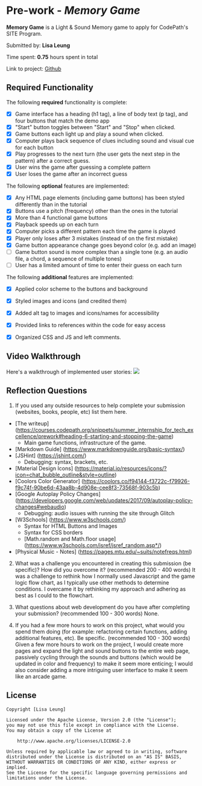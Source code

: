 # Pre-work - *Memory Game*

**Memory Game** is a Light & Sound Memory game to apply for CodePath's SITE Program. 

Submitted by: **Lisa Leung**

Time spent: **0.75** hours spent in total

Link to project: [Github](github.com/clleung/site-prework)

## Required Functionality

The following **required** functionality is complete:

* [x] Game interface has a heading (h1 tag), a line of body text (p tag), and four buttons that match the demo app
* [x] "Start" button toggles between "Start" and "Stop" when clicked. 
* [x] Game buttons each light up and play a sound when clicked. 
* [x] Computer plays back sequence of clues including sound and visual cue for each button
* [x] Play progresses to the next turn (the user gets the next step in the pattern) after a correct guess. 
* [x] User wins the game after guessing a complete pattern
* [x] User loses the game after an incorrect guess

The following **optional** features are implemented:

* [x] Any HTML page elements (including game buttons) has been styled differently than in the tutorial
* [x] Buttons use a pitch (frequency) other than the ones in the tutorial
* [x] More than 4 functional game buttons
* [x] Playback speeds up on each turn
* [x] Computer picks a different pattern each time the game is played
* [x] Player only loses after 3 mistakes (instead of on the first mistake)
* [x] Game button appearance change goes beyond color (e.g. add an image)
* [ ] Game button sound is more complex than a single tone (e.g. an audio file, a chord, a sequence of multiple tones)
* [ ] User has a limited amount of time to enter their guess on each turn

The following **additional** features are implemented:

* [x] Applied color scheme to the buttons and background
* [x] Styled images and icons (and credited them)
* [x] Added alt tag to images and icons/names for accessibility 
* [x] Provided links to references within the code for easy access
* [x] Organized CSS and JS and left comments. 


## Video Walkthrough

Here's a walkthrough of implemented user stories:
![](your-link-here)


## Reflection Questions
1. If you used any outside resources to help complete your submission (websites, books, people, etc) list them here. 
  * [The writeup] (https://courses.codepath.org/snippets/summer_internship_for_tech_excellence/prework#heading-6-starting-and-stopping-the-game)
    * Main game functions, infrastructure of the game.
  * [Markdown Guide] (https://www.markdownguide.org/basic-syntax/)
  * [JSHint] (https://jshint.com/) 
    * Debugging: syntax, brackets, etc.
  * [Material Design Icons] (https://material.io/resources/icons/?icon=chat_bubble_outline&style=outline)
  * [Coolors Color Generator] (https://coolors.co/f94144-f3722c-f79926-f9c74f-90be6d-43aa8b-4d908e-cee8f3-73568f-903c5b)
  * [Google Autoplay Policy Changes] (https://developers.google.com/web/updates/2017/09/autoplay-policy-changes#webaudio)
    * Debugging: audio issues with running the site through Glitch
  * [W3Schools] (https://www.w3schools.com/)
    * Syntax for HTML Buttons and Images
    * Syntax for CSS borders
    * [Math.random and Math.floor usage] (https://www.w3schools.com/jsref/jsref_random.asp*/)
  * [Physical Music - Notes] (https://pages.mtu.edu/~suits/notefreqs.html)
  
2. What was a challenge you encountered in creating this submission (be specific)? How did you overcome it? (recommended 200 - 400 words) 
It was a challenge to rethink how I normally used Javascript and the game logic flow chart, as I typically use other methods to determine conditions. I overcame it by rethinking my approach and adhering as best as I could to the flowchart. 

3. What questions about web development do you have after completing your submission? (recommended 100 - 300 words) 
None.

4. If you had a few more hours to work on this project, what would you spend them doing (for example: refactoring certain functions, adding additional features, etc). Be specific. (recommended 100 - 300 words) 
Given a few more hours to work on the project, I would create more pages and expand the light and sound buttons to the entire web page, passively cycling through the sounds and buttons (which would be updated in color and frequency) to make it seem more enticing; I would also consider adding a more intriguing user interface to make it seem like an arcade game. 



## License

    Copyright [Lisa Leung]

    Licensed under the Apache License, Version 2.0 (the "License");
    you may not use this file except in compliance with the License.
    You may obtain a copy of the License at

        http://www.apache.org/licenses/LICENSE-2.0

    Unless required by applicable law or agreed to in writing, software
    distributed under the License is distributed on an "AS IS" BASIS,
    WITHOUT WARRANTIES OR CONDITIONS OF ANY KIND, either express or implied.
    See the License for the specific language governing permissions and
    limitations under the License.